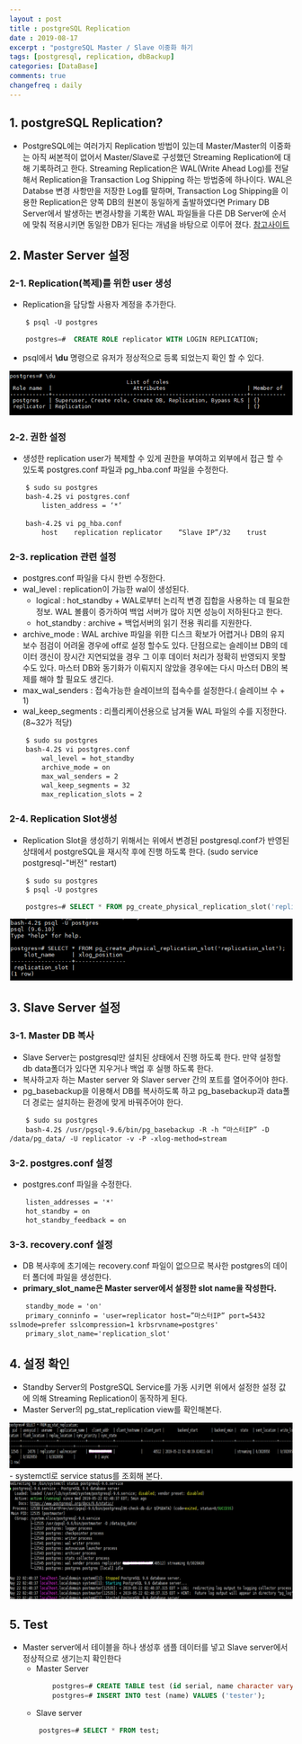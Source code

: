 ```yaml
---
layout : post
title : postgreSQL Replication
date : 2019-08-17
excerpt : "postgreSQL Master / Slave 이중화 하기                                          "
tags: [postgresql, replication, dbBackup]
categories: [DataBase]
comments: true
changefreq : daily
---
```




## 1. postgreSQL Replication? 
- PostgreSQL에는 여러가지 Replication 방법이 있는데 Master/Master의 이중화는 아직 써본적이 없어서 Master/Slave로 구성했던 Streaming Replication에 대해 기록하려고 한다. Streaming Replication은 WAL(Write  Ahead Log)를 전달해서 Replication을 Transaction Log Shipping 하는 방법중에 하나이다. WAL은 Databse 변경 사항만을 저장한 Log를 말하며, Transaction Log Shipping을 이용한 Replication은 양쪽 DB의 원본이 동일하게 출발하였다면 Primary DB Server에서 발생하는 변경사항을 기록한 WAL 파일들을 다른 DB Server에 순서에 맞춰 적용시키면 동일한 DB가 된다는 개념을 바탕으로 이루어 졌다. [참고사이트](https://browndwarf.tistory.com/4)

## 2. Master Server 설정 
### 2-1. Replication(복제)를 위한 user 생성
- Replication을 담당할 사용자 계정을 추가한다. 
~~~ shell
    $ psql -U postgres 
~~~
~~~ sql
    postgres=#  CREATE ROLE replicator WITH LOGIN REPLICATION;
~~~
- psql에서 **\du** 명령으로 유저가 정상적으로 등록 되었는지 확인 할 수 있다.
<img src="/static/img/replication/user.png">

### 2-2. 권한 설정 
- 생성한 replication user가 복제할 수 있게 권한을 부여하고 외부에서 접근 할 수 있도록 postgres.conf 파일과 pg_hba.conf 파일을 수정한다.
~~~ shell
    $ sudo su postgres
    bash-4.2$ vi postgres.conf
        listen_address = ‘*’

    bash-4.2$ vi pg_hba.conf
        host    replication replicator    “Slave IP”/32    trust
~~~

### 2-3. replication 관련 설정 
- postgres.conf 파일을 다시 한번 수정한다.
- wal_level : replication이 가능한 wal이 생성된다.
    - logical : hot_standby + WAL로부터 논리적 변경 집합을 사용하는 데 필요한 정보. WAL 볼륨이 증가하여 백업 서버가 많아 지면 성능이 저하된다고 한다.
    - hot_standby : archive + 백업서버의 읽기 전용 쿼리를 지원한다. 
- archive_mode : WAL archive 파일을 위한 디스크 확보가 어렵거나 DB의 유지 보수 점검이 어려울 경우에 off로 설정 할수도 있다. 단점으로는 슬레이브 DB의 데이터 갱신이 장시간 지연되었을 경우 그 이후 데이터 처리가 정확히 반영되지 못할 수도 있다. 마스터 DB와 동기화가 이뤄지지 않았을 경우에는 다시 마스터 DB의 복제를 해야 할 필요도 생긴다.
- max_wal_senders : 접속가능한 슬레이브의 접속수를 설정한다.( 슬레이브 수 + 1)
- wal_keep_segments : 리플리케이션용으로 남겨둘 WAL 파일의 수를 지정한다. (8~32가 적당)
~~~ shell
    $ sudo su postgres
    bash-4.2$ vi postgres.conf
        wal_level = hot_standby
        archive_mode = on
        max_wal_senders = 2
        wal_keep_segments = 32
        max_replication_slots = 2
~~~

### 2-4. Replication Slot생성
- Replication Slot을 생성하기 위해서는 위에서 변경된 postgresql.conf가 반영된 상태에서 postgreSQL을 재시작 후에 진행 하도록 한다. (sudo service postgresql-"버전" restart)
~~~ shell 
    $ sudo su postgres
    $ psql -U postgres 
~~~
~~~ sql
    postgres=# SELECT * FROM pg_create_physical_replication_slot('replication_slot');
~~~
<img src="/static/img/replication/slot.png">

## 3. Slave Server 설정
### 3-1. Master DB 복사 
- Slave Server는 postgresql만 설치된 상태에서 진행 하도록 한다. 만약 설정할 db data폴더가 있다면 지우거나 백업 후 실행 하도록 한다.
- 복사하고자 하는 Master server 와 Slaver server 간의 포트를 열어주어야 한다.  
- pg_basebackup을 이용해서 DB를 복사하도록 하고 pg_basebackup과 data폴더 경로는 설치하는 환경에 맞게 바꿔주어야 한다. 
~~~ shell
    $ sudo su postgres 
    bash-4.2$ /usr/pgsql-9.6/bin/pg_basebackup -R -h “마스터IP” -D /data/pg_data/ -U replicator -v -P -xlog-method=stream
~~~

### 3-2. postgres.conf 설정 
- postgres.conf 파일을 수정한다. 
~~~ text 
    listen_addresses = '*'
    hot_standby = on 
    hot_standby_feedback = on 
~~~

### 3-3. recovery.conf 설정 
- DB 복사후에 초기에는 recovery.conf 파일이 없으므로 복사한 postgres의 데이터 폴더에 파일을 생성한다. 
- **primary_slot_name은 Master server에서 설정한 slot name을 작성한다.**
~~~ text
    standby_mode = 'on'
    primary_conninfo = 'user=replicator host=”마스터IP” port=5432 sslmode=prefer sslcompression=1 krbsrvname=postgres'
    primary_slot_name='replication_slot'
~~~

## 4. 설정 확인
- Standby Server의 PostgreSQL Service를 가동 시키면 위에서 설정한 설정 값에 의해 Streaming Replication이 동작하게 된다. 
- Master Server의 pg_stat_replication view를 확인해본다. 
<img src="/static/img/replication/view.png">
- systemctl로 service status를 조회해 본다. 
<img src="/static/img/replication/status.png">

## 5. Test 
- Master server에서 테이블을 하나 생성후 샘플 데이터를 넣고 Slave server에서 정상적으로 생기는지 확인한다 
    - Master Server 
        ~~~ sql
            postgres=# CREATE TABLE test (id serial, name character varying);
            postgres=# INSERT INTO test (name) VALUES ('tester');
        ~~~
    - Slave server
    ~~~ sql
        postgres=# SELECT * FROM test;
    ~~~

